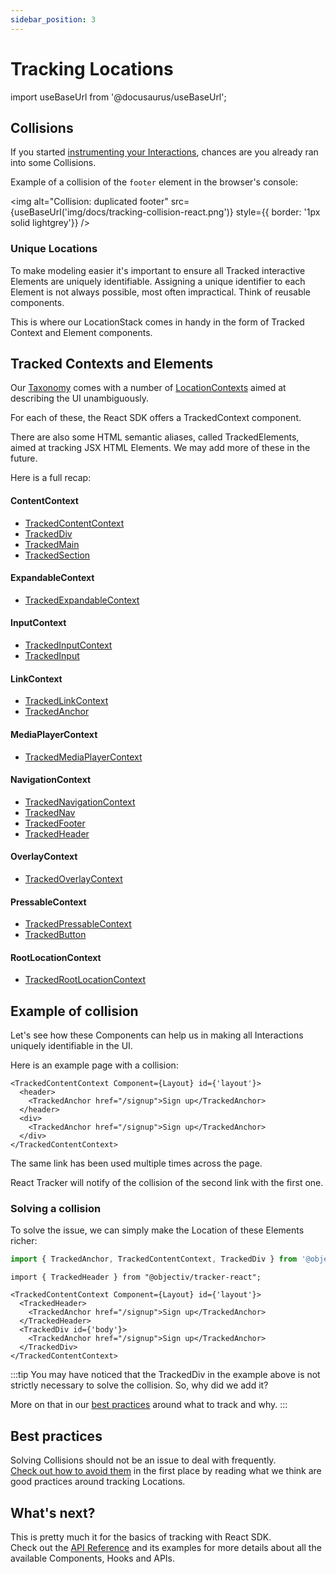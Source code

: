 ```yaml
---
sidebar_position: 3
---
```


# Tracking Locations

import useBaseUrl from '@docusaurus/useBaseUrl';

## Collisions
If you started [instrumenting your Interactions](/tracking/react/how-to-guides/tracking-interactions.md), chances are you already ran into some Collisions.

Example of a collision of the `footer` element in the browser's console:

<img alt="Collision: duplicated footer" src={useBaseUrl('img/docs/tracking-collision-react.png')} style={{ border: '1px solid lightgrey'}} />

### Unique Locations

To make modeling easier it's important to ensure all Tracked interactive Elements are uniquely identifiable. Assigning a unique identifier to each Element is not always possible, most often impractical. Think of reusable components. 

This is where our LocationStack comes in handy in the form of Tracked Context and Element components.

## Tracked Contexts and Elements

Our [Taxonomy](/taxonomy) comes with a number of [LocationContexts](/taxonomy/reference/location-contexts/overview.md) aimed at describing the UI unambiguously.

For each of these, the React SDK offers a TrackedContext component.     

There are also some HTML semantic aliases, called TrackedElements, aimed at tracking JSX HTML Elements. We may add more of these in the future.

Here is a full recap:

#### ContentContext
- [TrackedContentContext](/tracking/react/api-reference/trackedContexts/TrackedContentContext.md)
- [TrackedDiv](/tracking/react/api-reference/trackedElements/TrackedDiv.md)
- [TrackedMain](/tracking/react/api-reference/trackedElements/TrackedMain.md)
- [TrackedSection](/tracking/react/api-reference/trackedElements/TrackedSection.md)

#### ExpandableContext
- [TrackedExpandableContext](/tracking/react/api-reference/trackedContexts/TrackedExpandableContext.md)

#### InputContext
- [TrackedInputContext](/tracking/react/api-reference/trackedContexts/TrackedInputContext.md)
- [TrackedInput](/tracking/react/api-reference/trackedElements/TrackedInput.md)

#### LinkContext
- [TrackedLinkContext](/tracking/react/api-reference/trackedContexts/TrackedLinkContext.md)
- [TrackedAnchor](/tracking/react/api-reference/trackedElements/TrackedAnchor.md)

#### MediaPlayerContext
- [TrackedMediaPlayerContext](/tracking/react/api-reference/trackedContexts/TrackedMediaPlayerContext.md)

#### NavigationContext
- [TrackedNavigationContext](/tracking/react/api-reference/trackedContexts/TrackedNavigationContext.md)
- [TrackedNav](/tracking/react/api-reference/trackedElements/TrackedNav.md)
- [TrackedFooter](/tracking/react/api-reference/trackedElements/TrackedFooter.md)
- [TrackedHeader](/tracking/react/api-reference/trackedElements/TrackedHeader.md)

#### OverlayContext
- [TrackedOverlayContext](/tracking/react/api-reference/trackedContexts/TrackedOverlayContext.md)

#### PressableContext
- [TrackedPressableContext](/tracking/react/api-reference/trackedContexts/TrackedPressableContext.md)
- [TrackedButton](/tracking/react/api-reference/trackedElements/TrackedButton.md)

#### RootLocationContext
- [TrackedRootLocationContext](/tracking/react/api-reference/trackedContexts/TrackedRootLocationContext.md)


## Example of collision
Let's see how these Components can help us in making all Interactions uniquely identifiable in the UI.

Here is an example page with a collision:
```tsx
<TrackedContentContext Component={Layout} id={'layout'}>
  <header>
    <TrackedAnchor href="/signup">Sign up</TrackedAnchor>
  </header>
  <div>
    <TrackedAnchor href="/signup">Sign up</TrackedAnchor>
  </div>
</TrackedContentContext>
```

The same link has been used multiple times across the page.  

React Tracker will notify of the collision of the second link with the first one.

### Solving a collision
To solve the issue, we can simply make the Location of these Elements richer:

```ts
import { TrackedAnchor, TrackedContentContext, TrackedDiv } from '@objectiv/tracker-react';
```

```tsx
import { TrackedHeader } from "@objectiv/tracker-react";

<TrackedContentContext Component={Layout} id={'layout'}>
  <TrackedHeader>
    <TrackedAnchor href="/signup">Sign up</TrackedAnchor>
  </TrackedHeader>
  <TrackedDiv id={'body'}>
    <TrackedAnchor href="/signup">Sign up</TrackedAnchor>
  </TrackedDiv>
</TrackedContentContext>
```

:::tip
You may have noticed that the TrackedDiv in the example above is not strictly necessary to solve the collision. So, why did we add it?

More on that in our [best practices](/tracking/core-concepts/react/best-practices.md) around what to track and why.
:::

## Best practices
Solving Collisions should not be an issue to deal with frequently.    
[Check out how to avoid them](/tracking/core-concepts/react/best-practices.md) in the first place by reading what we think are good practices around tracking Locations.

## What's next?
This is pretty much it for the basics of tracking with React SDK.  
Check out the [API Reference](/tracking/react/api-reference/overview.md) and its examples for more details about all the available Components, Hooks and APIs.  
